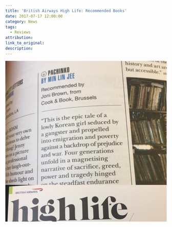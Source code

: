 ```yaml
---
title: 'British Airways High Life: Recommended Books'
date: 2017-07-17 12:00:00
category: News
tags:
  - Reviews
attribution:
link_to_original:
description:
---
```



![](/uploads/versions/british-airways---x----2048-2048x---.jpg)

&nbsp;